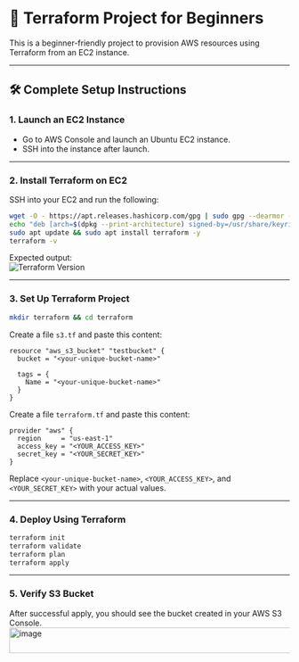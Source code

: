 # 🚀 Terraform Project for Beginners

This is a beginner-friendly project to provision AWS resources using Terraform from an EC2 instance.

---

## 🛠️ Complete Setup Instructions

### 1. Launch an EC2 Instance

- Go to AWS Console and launch an Ubuntu EC2 instance.
- SSH into the instance after launch.

---

### 2. Install Terraform on EC2

SSH into your EC2 and run the following:

```bash
wget -O - https://apt.releases.hashicorp.com/gpg | sudo gpg --dearmor -o /usr/share/keyrings/hashicorp-archive-keyring.gpg
echo "deb [arch=$(dpkg --print-architecture) signed-by=/usr/share/keyrings/hashicorp-archive-keyring.gpg] https://apt.releases.hashicorp.com $(grep -oP '(?<=UBUNTU_CODENAME=).*' /etc/os-release || lsb_release -cs) main" | sudo tee /etc/apt/sources.list.d/hashicorp.list
sudo apt update && sudo apt install terraform -y
terraform -v
```

Expected output:  
![Terraform Version](https://github.com/user-attachments/assets/17d93e42-2cb9-4018-ba56-589c2beaabf7)

---

### 3. Set Up Terraform Project

```bash
mkdir terraform && cd terraform
```

Create a file `s3.tf` and paste this content:

```hcl
resource "aws_s3_bucket" "testbucket" {
  bucket = "<your-unique-bucket-name>"

  tags = {
    Name = "<your-unique-bucket-name>"
  }
}
```

Create a file `terraform.tf` and paste this content:

```hcl
provider "aws" {
  region     = "us-east-1"
  access_key = "<YOUR_ACCESS_KEY>"
  secret_key = "<YOUR_SECRET_KEY>"
}
```

Replace `<your-unique-bucket-name>`, `<YOUR_ACCESS_KEY>`, and `<YOUR_SECRET_KEY>` with your actual values.

---

### 4. Deploy Using Terraform

```bash
terraform init
terraform validate
terraform plan
terraform apply
```

---

### 5. Verify S3 Bucket

After successful apply, you should see the bucket created in your AWS S3 Console.  
<img width="1743" height="46" alt="image" src="https://github.com/user-attachments/assets/68167295-3306-47d1-887c-01a77020f955" />
